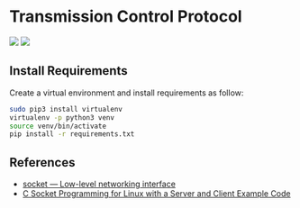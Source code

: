# Transmission Control Protocol
[<img src="https://img.shields.io/badge/os-linux%20%7C%20macOS-green">](os|Linux-macOS)
[<img src="https://img.shields.io/badge/python-v3-blue">](python|v3)

## Install Requirements
Create a virtual environment and install requirements as follow:
```bash
sudo pip3 install virtualenv
virtualenv -p python3 venv
source venv/bin/activate
pip install -r requirements.txt
```

## References
- [socket — Low-level networking interface](https://docs.python.org/3/library/socket.html)
- [C Socket Programming for Linux with a Server and Client Example Code](https://www.thegeekstuff.com/2011/12/c-socket-programming/)